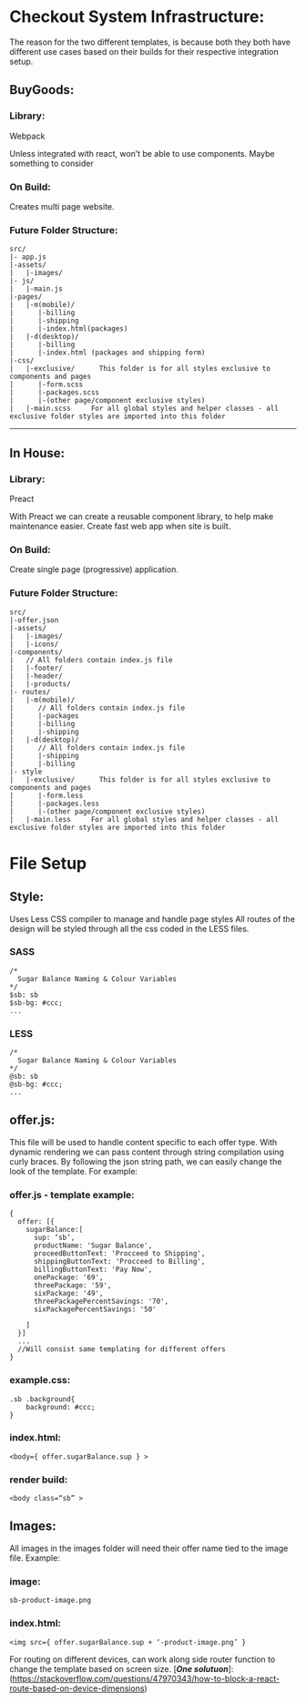 # Checkout System Infrastructure:

The reason for the two different templates, is because both they both have different use cases based on their builds for their respective integration setup.

## BuyGoods:

### Library:
Webpack

Unless integrated with react, won’t be able to use components. Maybe something to consider

### On Build:
Creates multi page website.

### Future Folder Structure:
```
src/
|- app.js
|-assets/
|   |-images/
|- js/
|   |-main.js
|-pages/
|   |-m(mobile)/
|      |-billing
|      |-shipping
|      |-index.html(packages)  
|   |-d(desktop)/
|      |-billing
|      |-index.html (packages and shipping form)
|-css/
|   |-exclusive/      This folder is for all styles exclusive to components and pages
|      |-form.scss
|      |-packages.scss
|      |-(other page/component exclusive styles)
|   |-main.scss     For all global styles and helper classes - all exclusive folder styles are imported into this folder
```        
______________________________

## In House:

### Library:
Preact

With Preact we can create a reusable component library, to help make maintenance easier. Create fast web app when site is built.

### On Build:
Create single page (progressive) application.

### Future Folder Structure:
```
src/
|-offer.json
|-assets/
|   |-images/
|   |-icons/
|-components/
|   // All folders contain index.js file
|   |-footer/
|   |-header/
|   |-products/
|- routes/
|   |-m(mobile)/
|      // All folders contain index.js file  
|      |-packages
|      |-billing
|      |-shipping
|   |-d(desktop)/
|      // All folders contain index.js file  
|      |-shipping
|      |-billing
|- style
|   |-exclusive/      This folder is for all styles exclusive to components and pages
|      |-form.less
|      |-packages.less
|      |-(other page/component exclusive styles)
|   |-main.less     For all global styles and helper classes - all exclusive folder styles are imported into this folder
```
# File Setup

## Style:
Uses Less CSS compiler to manage and handle page styles
All routes of the design will be styled through all the css coded in the LESS files.

### SASS
```
/*
  Sugar Balance Naming & Colour Variables
*/
$sb: sb
$sb-bg: #ccc;
...
```

### LESS
```
/*
  Sugar Balance Naming & Colour Variables
*/
@sb: sb
@sb-bg: #ccc;
...
```

## offer.js:
This file will be used to handle content specific to each offer type. With dynamic rendering we can pass content through string compilation using curly braces. By following the json string path, we can easily change the look of the template. For example:


### offer.js - template example:
```
{
  offer: [{
    sugarBalance:[
      sup: ‘sb’,
      productName: 'Sugar Balance',
      proceedButtonText: 'Procceed to Shipping',
      shippingButtonText: 'Procceed to Billing',
      billingButtonText: 'Pay Now',
      onePackage: '69',
      threePackage: '59',
      sixPackage: '49',
      threePackagePercentSavings: '70',
      sixPackagePercentSavings: '50'

    ]
  }]
  ...
  //Will consist same templating for different offers
}
```

### example.css:
```
.sb .background{
    background: #ccc;
}
```

### index.html:
```
<body={ offer.sugarBalance.sup } >
```

### render build:
```
<body class=“sb” >
```

## Images:
All images in the images folder will need their offer name tied to the image file. Example:

### image:
```
sb-product-image.png
```

### index.html:
```
<img src={ offer.sugarBalance.sup + ‘-product-image.png’ }
```

For routing on different devices, can work along side router function to change the template based on screen size.
[***One solutuon***]: (https://stackoverflow.com/questions/47970343/how-to-block-a-react-route-based-on-device-dimensions)

